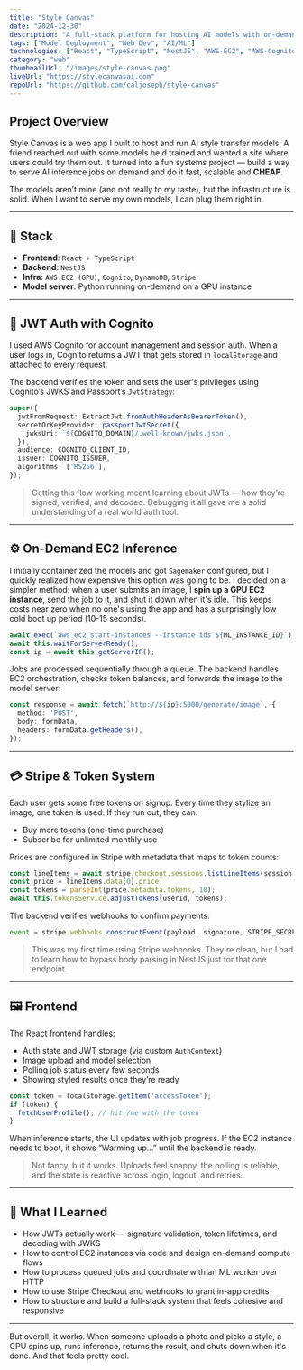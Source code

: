 ```yaml
---
title: "Style Canvas"
date: "2024-12-30"
description: "A full-stack platform for hosting AI models with on-demand GPU inference, JWT auth, and a simple token system. Built to be fast, scalable, and cheap."
tags: ["Model Deployment", "Web Dev", "AI/ML"]
technologies: ["React", "TypeScript", "NestJS", "AWS-EC2", "AWS-Cognito"]
category: "web"
thumbnailUrl: "/images/style-canvas.png"
liveUrl: "https://stylecanvasai.com"
repoUrl: "https://github.com/caljoseph/style-canvas"
---
```


## Project Overview

Style Canvas is a web app I built to host and run AI style transfer models. A friend reached out with some models he'd trained and wanted a site where users could try them out. It turned into a fun systems project — build a way to serve AI inference jobs on demand and do it fast, scalable and **CHEAP**.

The models aren’t mine (and not really to my taste), but the infrastructure is solid. When I want to serve my own models, I can plug them right in.

---

## 🧱 Stack

- **Frontend**: `React + TypeScript`
- **Backend**: `NestJS`
- **Infra**: `AWS EC2 (GPU)`, `Cognito`, `DynamoDB`, `Stripe`
- **Model server**: Python running on-demand on a GPU instance

---

## 🔐 JWT Auth with Cognito

I used AWS Cognito for account management and session auth. When a user logs in, Cognito returns a JWT that gets stored in `localStorage` and attached to every request.

The backend verifies the token and sets the user's privileges using Cognito’s JWKS and Passport’s `JwtStrategy`:

```ts
super({
  jwtFromRequest: ExtractJwt.fromAuthHeaderAsBearerToken(),
  secretOrKeyProvider: passportJwtSecret({
    jwksUri: `${COGNITO_DOMAIN}/.well-known/jwks.json`,
  }),
  audience: COGNITO_CLIENT_ID,
  issuer: COGNITO_ISSUER,
  algorithms: ['RS256'],
});
```

> Getting this flow working meant learning about JWTs — how they’re signed, verified, and decoded. Debugging it all gave me a solid understanding of a real world auth tool.

---

## ⚙️ On-Demand EC2 Inference

I initially containerized the models and got `Sagemaker` configured, but I quickly realized how expensive this option was going to be. I decided on a simpler method: when a user submits an image, I **spin up a GPU EC2 instance**, send the job to it, and shut it down when it's idle. This keeps costs near zero when no one's using the app and has a surprisingly low cold boot up period (10-15 seconds).

```ts
await exec(`aws ec2 start-instances --instance-ids ${ML_INSTANCE_ID}`);
await this.waitForServerReady();
const ip = await this.getServerIP();
```

Jobs are processed sequentially through a queue. The backend handles EC2 orchestration, checks token balances, and forwards the image to the model server:

```ts
const response = await fetch(`http://${ip}:5000/generate/image`, {
  method: 'POST',
  body: formData,
  headers: formData.getHeaders(),
});
```
---

## 💳 Stripe & Token System

Each user gets some free tokens on signup. Every time they stylize an image, one token is used. If they run out, they can:

- Buy more tokens (one-time purchase)
- Subscribe for unlimited monthly use

Prices are configured in Stripe with metadata that maps to token counts:

```ts
const lineItems = await stripe.checkout.sessions.listLineItems(session.id);
const price = lineItems.data[0].price;
const tokens = parseInt(price.metadata.tokens, 10);
await this.tokensService.adjustTokens(userId, tokens);
```

The backend verifies webhooks to confirm payments:

```ts
event = stripe.webhooks.constructEvent(payload, signature, STRIPE_SECRET);
```

> This was my first time using Stripe webhooks. They're clean, but I had to learn how to bypass body parsing in NestJS just for that one endpoint.

---

## 🖼️ Frontend

The React frontend handles:

- Auth state and JWT storage (via custom `AuthContext`)
- Image upload and model selection
- Polling job status every few seconds
- Showing styled results once they’re ready

```ts
const token = localStorage.getItem('accessToken');
if (token) {
  fetchUserProfile(); // hit /me with the token
}
```

When inference starts, the UI updates with job progress. If the EC2 instance needs to boot, it shows “Warming up…” until the backend is ready.

> Not fancy, but it works. Uploads feel snappy, the polling is reliable, and the state is reactive across login, logout, and retries.

---

## 🧠 What I Learned

- How JWTs actually work — signature validation, token lifetimes, and decoding with JWKS
- How to control EC2 instances via code and design on-demand compute flows
- How to process queued jobs and coordinate with an ML worker over HTTP
- How to use Stripe Checkout and webhooks to grant in-app credits
- How to structure and build a full-stack system that feels cohesive and responsive

---
But overall, it works. When someone uploads a photo and picks a style, a GPU spins up, runs inference, returns the result, and shuts down when it's done. And that feels pretty cool.

